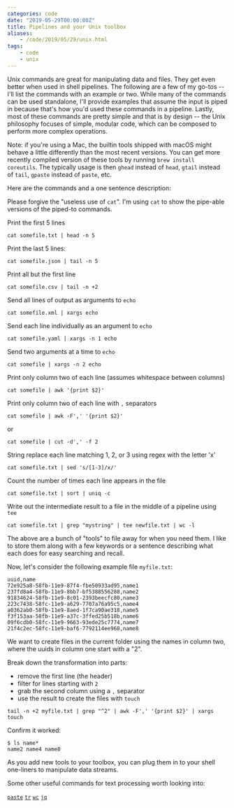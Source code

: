 ```yaml
---
categories: code
date: "2019-05-29T00:00:00Z"
title: Pipelines and your Unix toolbox
aliases:
    - /code/2019/05/29/unix.html
tags:
    - code
    - unix
---
```


Unix commands are great for manipulating data and files. They get even better when used in shell pipelines. The following are a few of my go-tos -- I'll list the commands with an example or two. While many of the commands can be used standalone, I'll provide examples that assume the input is piped in because that's how you'd used these commands in a pipeline. Lastly, most of these commands are pretty simple and that is by design -- the Unix philosophy focuses of simple, modular code, which can be composed to perform more complex operations.

Note: if you're using a Mac, the builtin tools shipped with macOS might behave a little differently than the most recent versions. You can get more recently compiled version of these tools by running `brew install coreutils`. The typically usage is then `ghead` instead of `head`, `gtail` instead of `tail`, `gpaste` instead of `paste`, etc.

Here are the commands and a one sentence description:

Please forgive the "useless use of `cat`". I'm using `cat` to show the pipe-able versions of the piped-to commands.

Print the first 5 lines

    cat somefile.txt | head -n 5

Print the last 5 lines:

    cat somefile.json | tail -n 5

Print all but the first line

    cat somefile.csv | tail -n +2

Send all lines of output as arguments to `echo`

    cat somefile.xml | xargs echo

Send each line individually as an argument to `echo`

    cat somefile.yaml | xargs -n 1 echo

Send two arguments at a time to `echo`

    cat somefile | xargs -n 2 echo

Print only column two of each line (assumes whitespace between columns)

    cat somefile | awk '{print $2}'

Print only column two of each line with `,` separators

    cat somefile | awk -F',' '{print $2}'

or 

    cat somefile | cut -d',' -f 2

String replace each line matching 1, 2, or 3 using regex with the letter 'x'
    
    cat somefile.txt | sed 's/[1-3]/x/'

Count the number of times each line appears in the file

    cat somefile.txt | sort | uniq -c

Write out the intermediate result to a file in the middle of a pipeline using `tee`

    cat somefile.txt | grep "mystring" | tee newfile.txt | wc -l

The above are a bunch of "tools" to file away for when you need them. I like to store them along with a few keywords or a sentence describing what each does for easy searching and recall.

Now, let's consider the following example file `myfile.txt`:

    uuid,name
    72e925a8-58fb-11e9-87f4-fbe50933ad95,name1
    237fd8a4-58fb-11e9-8bb7-bf5388556288,name2
    91834624-58fb-11e9-8c01-2393beecfc80,name3
    223c7438-58fc-11e9-a629-7707a76a95c5,name4
    a0362ab0-58fb-11e9-8aed-1f7ca90ae318,name5
    f3f153aa-58fb-11e9-a37c-3ffed25b518b,name6
    09f6cdb0-58fc-11e9-9663-93ede25c7774,name7
    21f4c2ec-58fc-11e9-baf6-7792114ee968,name8

We want to create files in the current folder using the names in column two, where the uuids in column one start with a "2".

Break down the transformation into parts:

- remove the first line (the header)
- filter for lines starting with `2`
- grab the second column using a `,` separator
- use the result to create the files with `touch`

```
tail -n +2 myfile.txt | grep "^2" | awk -F',' '{print $2}' | xargs touch
```

Confirm it worked:

    $ ls name*
    name2 name4 name8

As you add new tools to your toolbox, you can plug them in to your shell one-liners to manipulate data streams.

Some other useful commands for text processing worth looking into:

[`paste`](http://cheat.sh/paste)
[`tr`](http://cheat.sh/tr)
[`wc`](http://cheat.sh/wc)
[`jq`](https://stedolan.github.io/jq/manual/)
